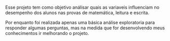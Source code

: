Esse projeto tem como objetivo análisar quais as variaveis influenciam no desempenho dos alunos nas provas de matemática, leitura e escrita.

Por enquanto foi realizada apenas uma básica análise exploratoria para responder algumas perguntas, mas na medida que for desenvolvendo meus conhecimentos ir melhorando o projeto.